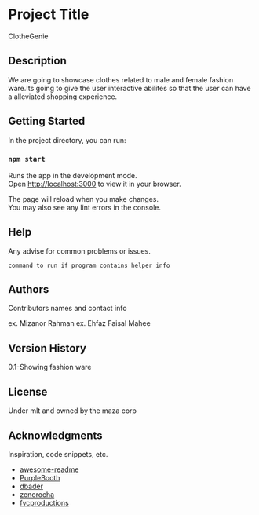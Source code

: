 # Project Title

ClotheGenie

## Description

We are going to showcase clothes related to male and female fashion ware.Its going to give the user interactive abilites so that the user can have a alleviated shopping experience.

## Getting Started


In the project directory, you can run:

### `npm start`

Runs the app in the development mode.\
Open [http://localhost:3000](http://localhost:3000) to view it in your browser.

The page will reload when you make changes.\
You may also see any lint errors in the console.


## Help

Any advise for common problems or issues.
```
command to run if program contains helper info
```

## Authors

Contributors names and contact info

ex. Mizanor Rahman
ex. Ehfaz Faisal Mahee



## Version History
0.1-Showing fashion ware
## License
Under mlt and owned by the maza corp

## Acknowledgments

Inspiration, code snippets, etc.
* [awesome-readme](https://github.com/matiassingers/awesome-readme)
* [PurpleBooth](https://gist.github.com/PurpleBooth/109311bb0361f32d87a2)
* [dbader](https://github.com/dbader/readme-template)
* [zenorocha](https://gist.github.com/zenorocha/4526327)
* [fvcproductions](https://gist.github.com/fvcproductions/1bfc2d4aecb01a834b46)




